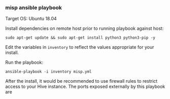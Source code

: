 ### misp ansible playbook

Target OS: Ubuntu 18.04

Install dependencies on remote host prior to running playbook against host:

```
sudo apt-get update && sudo apt-get install python3 python3-pip -y
```

Edit the variables in `inventory` to reflect the values appropriate for your install.

Run the playbook:

`ansible-playbook -i inventory misp.yml`


After the install, it would be recommended to use firewall rules to restrict access to your Hive instance. The ports exposed externally by this playbook are  
